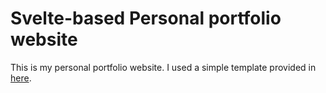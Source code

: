 # Svelte-based Personal portfolio website

This is my personal portfolio website. I used a simple template provided in [here](https://github.com/RiadhAdrani/slick-portfolio-svelte).